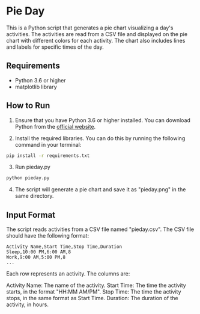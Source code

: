 # Pie Day

This is a Python script that generates a pie chart visualizing a day's activities. The activities are read from a CSV file and displayed on the pie chart with different colors for each activity. The chart also includes lines and labels for specific times of the day.

## Requirements

- Python 3.6 or higher
- matplotlib library

## How to Run

1. Ensure that you have Python 3.6 or higher installed. You can download Python from the [official website](https://www.python.org/downloads/).

2. Install the required libraries. You can do this by running the following command in your terminal:

```bash
pip install -r requirements.txt
```
3. Run pieday.py

```bash
python pieday.py
```

4. The script will generate a pie chart and save it as "pieday.png" in the same directory.

## Input Format

The script reads activities from a CSV file named "pieday.csv". The CSV file should have the following format:

```csv
Activity Name,Start Time,Stop Time,Duration
Sleep,10:00 PM,6:00 AM,8
Work,9:00 AM,5:00 PM,8
...
```

Each row represents an activity. The columns are:

Activity Name: The name of the activity.
Start Time: The time the activity starts, in the format "HH:MM AM/PM".
Stop Time: The time the activity stops, in the same format as Start Time.
Duration: The duration of the activity, in hours.